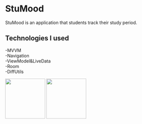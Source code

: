 # StuMood
StuMood is an application that students track their study period.

## Technologies I used
-MVVM </br>
-Navigation </br>
-ViewModel&LiveData </br>
-Room </br>
-DiffUtils </br>

<p float="left">
  
<img src="https://user-images.githubusercontent.com/62885850/152313468-98aaa12d-d5ca-4fef-829b-fb30a6b8104b.png" width="128"/>
<img src="https://user-images.githubusercontent.com/62885850/152313476-1c0ed21f-9388-4c5c-a667-52a8ca08bfb3.png" width="128"/>


